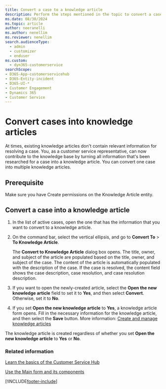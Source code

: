 ```yaml
---
title: Convert a case to a knowledge article
description: Perform the steps mentioned in the topic to convert a case to a Knowledge article.
ms.date: 08/30/2024
ms.topic: article
author: neeranelli
ms.author: nenellim
ms.reviewer: nenellim
search.audienceType: 
  - admin
  - customizer
  - enduser
ms.custom: 
  - dyn365-customerservice
searchScope:
- D365-App-customerservicehub
- D365-Entity-incident
- D365-UI-*
- Customer Engagement
- Dynamics 365
- Customer Service
---
```


# Convert cases into knowledge articles

At times, existing knowledge articles don't contain relevant information for resolving a case. You, as a customer service representative, can now contribute to the knowledge base by turning all information that's been researched for a case into a knowledge article. You can convert one case into multiple knowledge articles.  

## Prerequisite

Make sure you have Create permissions on the Knowledge Article entity.  

## Convert a case into a knowledge article

1. In the list of active cases, open the one that has the information that you want to convert to a knowledge article.  

1. On the command bar, select the vertical ellipsis, and go to **Convert To** > **To Knowledge Article**.  

   The **Convert to Knowledge Article** dialog box opens. The title, owner, and subject of the article are populated based on the title, owner, and subject of the case. The content of the article is automatically populated with the description of the case. If the case is resolved, the content field shows the case description, case resolution, and case resolution description.  

1. If you want to open the newly-created article, select the **Open the new knowledge article** field to set it to **Yes**, and then select **Convert**. Otherwise, set it to **No**.  

1. If you set **Open the new knowledge article** to **Yes**, a knowledge article form opens. Fill in the necessary information for the knowledge article, and then select the **Save** button. More information: [Create and manage knowledge articles](customer-service-hub-user-guide-knowledge-article.md#create-and-manage-knowledge-articles)

The knowledge article is created regardless of whether you set **Open the new knowledge article** to **Yes** or **No**.  

### Related information

[Learn the basics of the Customer Service Hub ](../implement/customer-service-hub-user-guide-basics.md)

[Use the Main form and its components](../../customerengagement/on-premises/customize/use-main-form-and-components.md)


[!INCLUDE[footer-include](../../includes/footer-banner.md)]

